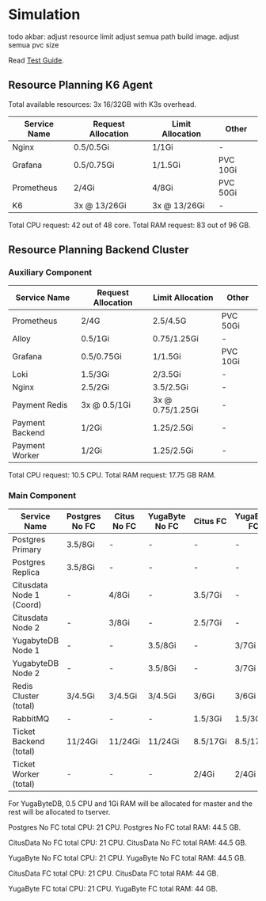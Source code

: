 # Simulation

todo akbar:
adjust resource limit
adjust semua path build image.
adjust semua pvc size

Read [Test Guide](../test-guide/README.md).

## Resource Planning K6 Agent

Total available resources: 3x 16/32GB with K3s overhead.

| Service Name | Request Allocation | Limit Allocation | Other    |
| ------------ | ------------------ | ---------------- | -------- |
| Nginx        | 0.5/0.5Gi          | 1/1Gi            | -        |
| Grafana      | 0.5/0.75Gi         | 1/1.5Gi          | PVC 10Gi |
| Prometheus   | 2/4Gi              | 4/8Gi            | PVC 50Gi |
| K6           | 3x @ 13/26Gi       | 3x @ 13/26Gi     | -        |

Total CPU request: 42 out of 48 core.
Total RAM request: 83 out of 96 GB.

## Resource Planning Backend Cluster

### Auxiliary Component

| Service Name    | Request Allocation | Limit Allocation | Other    |
| --------------- | ------------------ | ---------------- | -------- |
| Prometheus      | 2/4G               | 2.5/4.5G         | PVC 50Gi |
| Alloy           | 0.5/1Gi            | 0.75/1.25Gi      | -        |
| Grafana         | 0.5/0.75Gi         | 1/1.5Gi          | PVC 10Gi |
| Loki            | 1.5/3Gi            | 2/3.5Gi          | -        |
| Nginx           | 2.5/2Gi            | 3.5/2.5Gi        | -        |
| Payment Redis   | 3x @ 0.5/1Gi       | 3x @ 0.75/1.25Gi | -        |
| Payment Backend | 1/2Gi              | 1.25/2.5Gi       | -        |
| Payment Worker  | 1/2Gi              | 1.25/2.5Gi       | -        |

Total CPU request: 10.5 CPU.
Total RAM request: 17.75 GB RAM.

### Main Component

| Service Name             | Postgres No FC | Citus No FC | YugaByte No FC | Citus FC | YugaByte FC |
| ------------------------ | -------------- | ----------- | -------------- | -------- | ----------- |
| Postgres Primary         | 3.5/8Gi        | -           | -              | -        | -           |
| Postgres Replica         | 3.5/8Gi        | -           | -              | -        | -           |
| Citusdata Node 1 (Coord) | -              | 4/8Gi       | -              | 3.5/7Gi  | -           |
| Citusdata Node 2         | -              | 3/8Gi       | -              | 2.5/7Gi  | -           |
| YugabyteDB Node 1        | -              | -           | 3.5/8Gi        | -        | 3/7Gi       |
| YugabyteDB Node 2        | -              | -           | 3.5/8Gi        | -        | 3/7Gi       |
| Redis Cluster (total)    | 3/4.5Gi        | 3/4.5Gi     | 3/4.5Gi        | 3/6Gi    | 3/6Gi       |
| RabbitMQ                 | -              | -           | -              | 1.5/3Gi  | 1.5/3Gi     |
| Ticket Backend (total)   | 11/24Gi        | 11/24Gi     | 11/24Gi        | 8.5/17Gi | 8.5/17Gi    |
| Ticket Worker (total)    | -              | -           | -              | 2/4Gi    | 2/4Gi       |

For YugaByteDB, 0.5 CPU and 1Gi RAM will be allocated for master and the rest will be allocated to tserver.

Postgres No FC total CPU: 21 CPU.
Postgres No FC total RAM: 44.5 GB.

CitusData No FC total CPU: 21 CPU.
CitusData No FC total RAM: 44.5 GB.

YugaByte No FC total CPU: 21 CPU.
YugaByte No FC total RAM: 44.5 GB.

CitusData FC total CPU: 21 CPU.
CitusData FC total RAM: 44 GB.

YugaByte FC total CPU: 21 CPU.
YugaByte FC total RAM: 44 GB.
